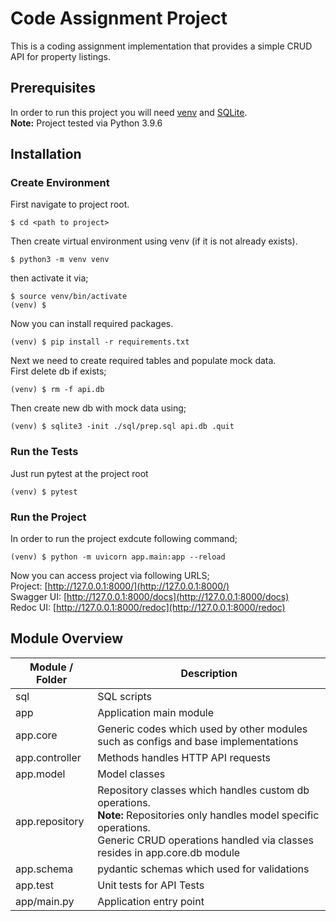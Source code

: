 # Code Assignment Project
This is a coding assignment implementation that provides a simple CRUD API for property listings.
## Prerequisites
In order to run this project you will need [venv](https://docs.python.org/3/library/venv.html) and [SQLite](https://www.sqlite.org/index.html).<br />
**Note:** Project tested via Python 3.9.6
## Installation
### Create Environment
First navigate to project root.
```shell
$ cd <path to project>
```
Then create virtual environment using venv (if it is not already exists).
```shell
$ python3 -m venv venv
```
then activate it via;
```shell
$ source venv/bin/activate
(venv) $
```
Now you can install required packages.
```shell
(venv) $ pip install -r requirements.txt
```
Next we need to create required tables and populate mock data. <br />
First delete db if exists;
```shell
(venv) $ rm -f api.db
```
Then create new db with mock data using;
```shell
(venv) $ sqlite3 -init ./sql/prep.sql api.db .quit
```

### Run the Tests
Just run pytest at the project root
```shell
(venv) $ pytest
```

### Run the Project
In order to run the project exdcute following command;
```shell
(venv) $ python -m uvicorn app.main:app --reload 
```
Now you can access project via following URLS; <br />
Project: [http://127.0.0.1:8000/](http://127.0.0.1:8000/) <br />
Swagger UI: [http://127.0.0.1:8000/docs](http://127.0.0.1:8000/docs) <br />
Redoc UI: [http://127.0.0.1:8000/redoc](http://127.0.0.1:8000/redoc) <br />

## Module Overview
| **Module / Folder** | **Description**                                                                                                                                                                                             |
|---------------------|-------------------------------------------------------------------------------------------------------------------------------------------------------------------------------------------------------------|
| sql                 | SQL scripts                                                                                                                                                                                                 |
| app                 | Application main module                                                                                                                                                                                     |
| app.core            | Generic codes which used by other modules such as configs and base implementations                                                                                                                          |
| app.controller      | Methods handles HTTP API requests                                                                                                                                                                           |
| app.model           | Model classes                                                                                                                                                                                               |
| app.repository      | Repository classes which handles custom db operations.<br/> **Note:** Repositories only handles model specific operations. <br /> Generic CRUD operations handled via classes resides in app.core.db module |
| app.schema          | pydantic schemas which used for validations                                                                                                                                                                 |
| app.test            | Unit tests for API Tests                                                                                                                                                                                    |
| app/main.py         | Application entry point                                                                                                                                                                                     |